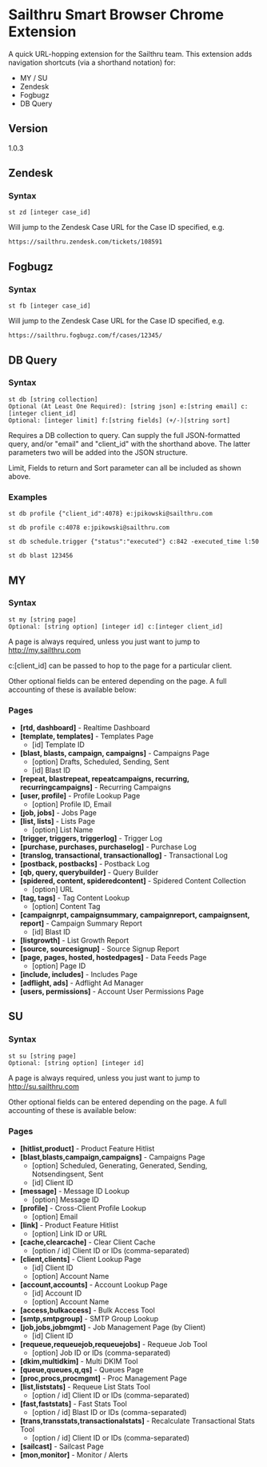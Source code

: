 # Sailthru Smart Browser Chrome Extension

A quick URL-hopping extension for the Sailthru team. This extension adds navigation shortcuts (via a shorthand notation) for:

  - MY / SU
  - Zendesk
  - Fogbugz
  - DB Query

## Version

1.0.3

## Zendesk
### Syntax

    st zd [integer case_id]

Will jump to the Zendesk Case URL for the Case ID specified, e.g.
    
    https://sailthru.zendesk.com/tickets/108591
    
    
    
## Fogbugz
### Syntax

    st fb [integer case_id]

Will jump to the Zendesk Case URL for the Case ID specified, e.g.
    
    https://sailthru.fogbugz.com/f/cases/12345/

## DB Query
### Syntax
    st db [string collection] 
    Optional (At Least One Required): [string json] e:[string email] c:[integer client_id] 
    Optional: [integer limit] f:[string fields] (+/-)[string sort]

Requires a DB collection to query. Can supply the full JSON-formatted query, and/or "email" and "client_id" with the shorthand above. The latter parameters two will be added into the JSON structure.

Limit, Fields to return and Sort parameter can all be included as shown above.

### Examples

    st db profile {"client_id":4078} e:jpikowski@sailthru.com

    st db profile c:4078 e:jpikowski@sailthru.com

    st db schedule.trigger {"status":"executed"} c:842 -executed_time l:50
    
    st db blast 123456




## MY
### Syntax
    st my [string page] 
    Optional: [string option] [integer id] c:[integer client_id]

A page is always required, unless you just want to jump to http://my.sailthru.com

c:[client_id] can be passed to hop to the page for a particular client.

Other optional fields can be entered depending on the page. A full accounting of these is available below:

### Pages

* **[rtd, dashboard]** - Realtime Dashboard
* **[template, templates]** - Templates Page
    * [id] Template ID
* **[blast, blasts, campaign, campaigns]** - Campaigns Page
    * [option] Drafts, Scheduled, Sending, Sent
    * [id] Blast ID
* **[repeat, blastrepeat, repeatcampaigns, recurring, recurringcampaigns]** - Recurring Campaigns
* **[user, profile]** - Profile Lookup Page
    * [option] Profile ID, Email 
* **[job, jobs]** - Jobs Page
* **[list, lists]** - Lists Page
    * [option] List Name
* **[trigger, triggers, triggerlog]** - Trigger Log
* **[purchase, purchases, purchaselog]** - Purchase Log
* **[translog, transactional, transactionallog]** - Transactional Log
* **[postback, postbacks]** - Postback Log
* **[qb, query, querybuilder]** - Query Builder
* **[spidered, content, spideredcontent]** - Spidered Content Collection
    * [option] URL
* **[tag, tags]** - Tag Content Lookup
    * [option] Content Tag
* **[campaignrpt, campaignsummary, campaignreport, campaignsent, report]** - Campaign Summary Report
    * [id] Blast ID
* **[listgrowth]** - List Growth Report
* **[source, sourcesignup]** - Source Signup Report
* **[page, pages, hosted, hostedpages]** - Data Feeds Page
    * [option] Page ID
* **[include, includes]** - Includes Page
* **[adflight, ads]** - Adflight Ad Manager
* **[users, permissions]** - Account User Permissions Page

## SU

### Syntax

    st su [string page] 
    Optional: [string option] [integer id]

A page is always required, unless you just want to jump to http://su.sailthru.com

Other optional fields can be entered depending on the page. A full accounting of these is available below:

### Pages

* **[hitlist,product]** - Product Feature Hitlist
* **[blast,blasts,campaign,campaigns]** - Campaigns Page
    * [option] Scheduled, Generating, Generated, Sending, Notsendingsent, Sent
    * [id] Client ID
* **[message]** - Message ID Lookup
    * [option] Message ID
* **[profile]** - Cross-Client Profile Lookup
    * [option] Email
* **[link]** - Product Feature Hitlist
    * [option] Link ID or URL
* **[cache,clearcache]** - Clear Client Cache
    * [option / id] Client ID or IDs (comma-separated)
* **[client,clients]** - Client Lookup Page
    * [id] Client ID
    * [option] Account Name
* **[account,accounts]** - Account Lookup Page
    * [id] Account ID
    * [option] Account Name
* **[access,bulkaccess]** - Bulk Access Tool
* **[smtp,smtpgroup]** - SMTP Group Lookup
* **[job,jobs,jobmgmt]** - Job Management Page (by Client)
    * [id] Client ID
* **[requeue,requeuejob,requeuejobs]** - Requeue Job Tool
    * [option] Job ID or IDs (comma-separated)
* **[dkim,multidkim]** - Multi DKIM Tool
* **[queue,queues,q,qs]** - Queues Page
* **[proc,procs,procmgmt]** - Proc Management Page
* **[list,liststats]** - Requeue List Stats Tool
    * [option / id] Client ID or IDs (comma-separated)
* **[fast,faststats]** - Fast Stats Tool
    * [option / id] Blast ID or IDs (comma-separated)
* **[trans,transstats,transactionalstats]** - Recalculate Transactional Stats Tool
    * [option / id] Client ID or IDs (comma-separated)
* **[sailcast]** - Sailcast Page
* **[mon,monitor]** - Monitor / Alerts